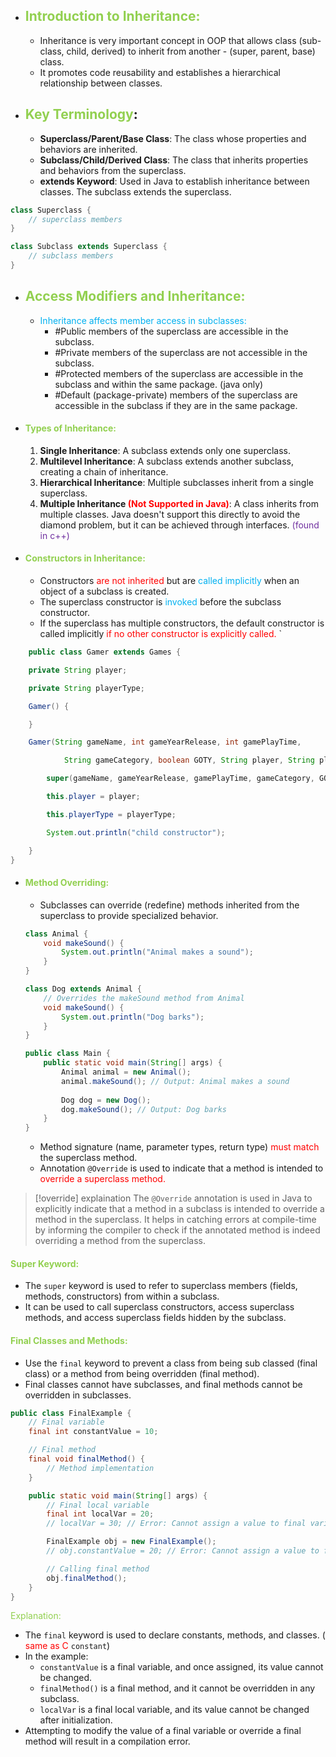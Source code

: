 - ## <span style="color:#92d050">Introduction to Inheritance:</span>
	- Inheritance is very important concept in OOP that allows class (sub-class, child, derived) to inherit from another - (super, parent, base) class.
	- It promotes code reusability and establishes a hierarchical relationship between classes.
- ## <span style="color:#92d050">Key Terminology</span>:
	- **Superclass/Parent/Base Class**: The class whose properties and behaviors are inherited.
	- **Subclass/Child/Derived Class**: The class that inherits properties and behaviors from the superclass.
	- **extends Keyword**: Used in Java to establish inheritance between classes. The subclass extends the superclass.
```java
class Superclass {
    // superclass members
}

class Subclass extends Superclass {
    // subclass members
}

```
- ## <span style="color:#92d050">Access Modifiers and Inheritance:</span> 
	- <span style="color:#00b0f0">Inheritance affects member access in subclasses:</span>
		- #Public members of the superclass are accessible in the subclass.
		- #Private members of the superclass are not accessible in the subclass.
		- #Protected members of the superclass are accessible in the subclass and within the same package.  (java only)
		- #Default (package-private) members of the superclass are accessible in the subclass if they are in the same package.
	
- #### <span style="color:#92d050">Types of Inheritance:</span>
	1. **Single Inheritance**: A subclass extends only one superclass.
	2. **Multilevel Inheritance**: A subclass extends another subclass, creating a chain of inheritance.
	3. **Hierarchical Inheritance**: Multiple subclasses inherit from a single superclass.
	4. **Multiple Inheritance <span style="color:#ff0000">(Not Supported in Java)</span>**: A class inherits from multiple classes. Java doesn't support this directly to avoid the diamond problem, but it can be achieved through interfaces. <span style="color:#7030a0">(found in c++)</span>
	
- #### <span style="color:#92d050">Constructors in Inheritance:</span>
	- Constructors <span style="color:#ff0000">are not inherited</span> but are <span style="color:#00b0f0">called implicitly</span> when an object of a subclass is created.
	- The superclass constructor is <span style="color:#00b0f0">invoked</span> before the subclass constructor.
	- If the superclass has multiple constructors, the default constructor is called implicitly <span style="color:#ff0000">if no other constructor is explicitly called.
</span>`
``` java
	public class Gamer extends Games {

    private String player;

    private String playerType;

    Gamer() {

    }

    Gamer(String gameName, int gameYearRelease, int gamePlayTime,

            String gameCategory, boolean GOTY, String player, String playerType) {

        super(gameName, gameYearRelease, gamePlayTime, gameCategory, GOTY);

        this.player = player;

        this.playerType = playerType;

        System.out.println("child constructor");

    }
}
```
- #### <span style="color:#92d050">Method Overriding:</span> 
	- Subclasses can override (redefine) methods inherited from the superclass to provide specialized behavior.
	```java
	class Animal {
	    void makeSound() {
	        System.out.println("Animal makes a sound");
	    }
	}
	
	class Dog extends Animal {
	    // Overrides the makeSound method from Animal
	    void makeSound() {
	        System.out.println("Dog barks");
	    }
	}
	
	public class Main {
	    public static void main(String[] args) {
	        Animal animal = new Animal();
	        animal.makeSound(); // Output: Animal makes a sound
	        
	        Dog dog = new Dog();
	        dog.makeSound(); // Output: Dog barks
	    }
	}
	
	```
	- Method signature (name, parameter types, return type) <span style="color:#ff0000">must match</span> the superclass method.
	- Annotation `@Override` is used to indicate that a method is intended to <span style="color:#ff0000">override a superclass method.</span>
> [!override] explaination
>	The `@Override` annotation is used in Java to explicitly indicate that a method in a subclass is intended to override a method in the superclass.
	  It helps in catching errors at compile-time by informing the compiler to check if the annotated method is indeed overriding a method from the superclass.
#### <span style="color:#92d050">Super Keyword:</span>

- The `super` keyword is used to refer to superclass members (fields, methods, constructors) from within a subclass.
- It can be used to call superclass constructors, access superclass methods, and access superclass fields hidden by the subclass.

#### <span style="color:#92d050">Final Classes and Methods:</span>

- Use the `final` keyword to prevent a class from being sub classed (final class) or a method from being overridden (final method).
- Final classes cannot have subclasses, and final methods cannot be overridden in subclasses.
```java
public class FinalExample {
    // Final variable
    final int constantValue = 10;

    // Final method
    final void finalMethod() {
        // Method implementation
    }

    public static void main(String[] args) {
        // Final local variable
        final int localVar = 20;
        // localVar = 30; // Error: Cannot assign a value to final variable localVar

        FinalExample obj = new FinalExample();
        // obj.constantValue = 20; // Error: Cannot assign a value to final variable constantValue

        // Calling final method
        obj.finalMethod();
    }
}

```
<span style="color:#92d050">Explanation:</span>

- The `final` keyword is used to declare constants, methods, and classes. ( <span style="color:#ff0000">same as C</span> `constant`)
- In the example:
    - `constantValue` is a final variable, and once assigned, its value cannot be changed.
    - `finalMethod()` is a final method, and it cannot be overridden in any subclass.
    - `localVar` is a final local variable, and its value cannot be changed after initialization.
- Attempting to modify the value of a final variable or override a final method will result in a compilation error.